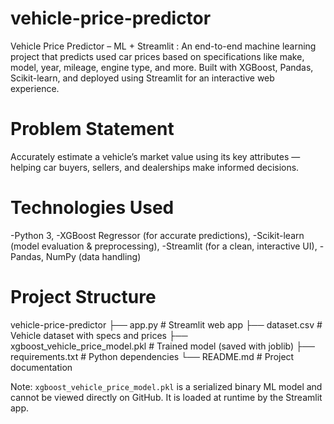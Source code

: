 # vehicle-price-predictor
Vehicle Price Predictor – ML + Streamlit : An end-to-end machine learning project that predicts used car prices based on specifications like make, model, year, mileage, engine type, and more. Built with XGBoost, Pandas, Scikit-learn, and deployed using Streamlit for an interactive web experience. 

# Problem Statement
Accurately estimate a vehicle’s market value using its key attributes — helping car buyers, sellers, and dealerships make informed decisions.

# Technologies Used
-Python 3,
-XGBoost Regressor (for accurate predictions),
-Scikit-learn (model evaluation & preprocessing),
-Streamlit (for a clean, interactive UI),
-Pandas, NumPy (data handling)

# Project Structure
vehicle-price-predictor
├── app.py                  # Streamlit web app
├── dataset.csv             # Vehicle dataset with specs and prices
├── xgboost_vehicle_price_model.pkl  # Trained model (saved with joblib)
├── requirements.txt        # Python dependencies
└── README.md               # Project documentation

Note: `xgboost_vehicle_price_model.pkl` is a serialized binary ML model and cannot be viewed directly on GitHub.
It is loaded at runtime by the Streamlit app.
